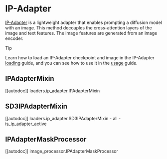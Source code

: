 <!--Copyright 2025 The HuggingFace Team. All rights reserved.

Licensed under the Apache License, Version 2.0 (the "License"); you may not use this file except in compliance with
the License. You may obtain a copy of the License at

http://www.apache.org/licenses/LICENSE-2.0

Unless required by applicable law or agreed to in writing, software distributed under the License is distributed on
an "AS IS" BASIS, WITHOUT WARRANTIES OR CONDITIONS OF ANY KIND, either express or implied. See the License for the
specific language governing permissions and limitations under the License.
-->

# IP-Adapter

[IP-Adapter](https://hf.co/papers/2308.06721) is a lightweight adapter that enables prompting a diffusion model with an image. This method decouples the cross-attention layers of the image and text features. The image features are generated from an image encoder.

> [!TIP]
> Learn how to load an IP-Adapter checkpoint and image in the IP-Adapter [loading](../../using-diffusers/loading_adapters#ip-adapter) guide, and you can see how to use it in the [usage](../../using-diffusers/ip_adapter) guide.

## IPAdapterMixin

[[autodoc]] loaders.ip_adapter.IPAdapterMixin

## SD3IPAdapterMixin

[[autodoc]] loaders.ip_adapter.SD3IPAdapterMixin
    - all
    - is_ip_adapter_active

## IPAdapterMaskProcessor

[[autodoc]] image_processor.IPAdapterMaskProcessor